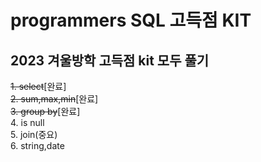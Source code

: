 # programmers SQL 고득점 KIT

## 2023 겨울방학 고득점 kit 모두 풀기

~~1. select~~[완료]<br>
~~2. sum,max,min~~[완료]<br>
~~3. group by~~[완료]<br>
4. is null<br>
5. join(중요)<br>
6. string,date<br>
